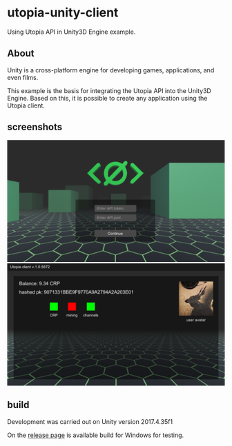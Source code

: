 # utopia-unity-client
Using Utopia API in Unity3D Engine example.

## About

Unity is a cross-platform engine for developing games, applications, and even films.

This example is the basis for integrating the Utopia API into the Unity3D Engine. Based on this, it is possible to create any application using the Utopia client.

## screenshots

![screenshot](https://github.com/Sagleft/utopia-unity-client/raw/master/img/screen1.png)
![screenshot](https://github.com/Sagleft/utopia-unity-client/raw/master/img/screen2.png)

## build

Development was carried out on Unity version 2017.4.35f1

On the [release page](https://github.com/Sagleft/utopia-unity-client/releases) is available build for Windows for testing.
